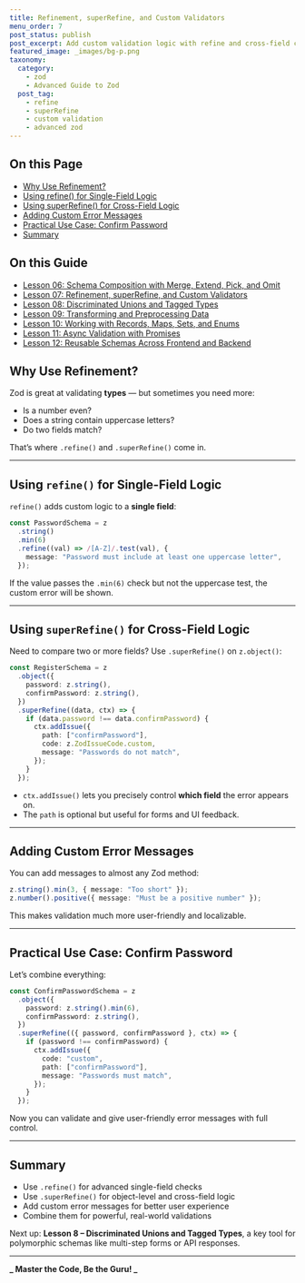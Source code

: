 ```yaml
---
title: Refinement, superRefine, and Custom Validators
menu_order: 7
post_status: publish
post_excerpt: Add custom validation logic with refine and cross-field checks using superRefine.
featured_image: _images/bg-p.png
taxonomy:
  category:
    - zod
    - Advanced Guide to Zod
  post_tag:
    - refine
    - superRefine
    - custom validation
    - advanced zod
---
```


<div class="toc" markdown="1">

<div class="otp" markdown="1">

## On this Page

- [Why Use Refinement?](#why-use-refinement)
- [Using refine() for Single-Field Logic](#using-refine-for-single-field-logic)
- [Using superRefine() for Cross-Field Logic](#using-superrefine-for-cross-field-logic)
- [Adding Custom Error Messages](#adding-custom-error-messages)
- [Practical Use Case: Confirm Password](#practical-use-case-confirm-password)
- [Summary](#summary)

</div>

<div class="otg" markdown="1">

## On this Guide

- [Lesson 06: Schema Composition with Merge, Extend, Pick, and Omit](./lesson-06-schema-composition-with-merge-extend-pick)
- [Lesson 07: Refinement, superRefine, and Custom Validators](./lesson-07-refinement-superrefine-and-custom-validators)
- [Lesson 08: Discriminated Unions and Tagged Types](./lesson-08-discriminated-unions-and-tagged-types)
- [Lesson 09: Transforming and Preprocessing Data](./lesson-09-transforming-and-preprocessing-data)
- [Lesson 10: Working with Records, Maps, Sets, and Enums](./lesson-10-working-with-records-maps-sets-and)
- [Lesson 11: Async Validation with Promises](./lesson-11-async-validation-with-promises)
- [Lesson 12: Reusable Schemas Across Frontend and Backend](./lesson-12-reusable-schemas-across-frontend-and-backend)

</div>

</div>

<div class="guru-main" markdown="1">

## Why Use Refinement?

Zod is great at validating **types** — but sometimes you need more:

- Is a number even?
- Does a string contain uppercase letters?
- Do two fields match?

That’s where `.refine()` and `.superRefine()` come in.

---

## Using `refine()` for Single-Field Logic

`refine()` adds custom logic to a **single field**:

```ts
const PasswordSchema = z
  .string()
  .min(6)
  .refine((val) => /[A-Z]/.test(val), {
    message: "Password must include at least one uppercase letter",
  });
```

If the value passes the `.min(6)` check but not the uppercase test, the custom error will be shown.

---

## Using `superRefine()` for Cross-Field Logic

Need to compare two or more fields? Use `.superRefine()` on `z.object()`:

```ts
const RegisterSchema = z
  .object({
    password: z.string(),
    confirmPassword: z.string(),
  })
  .superRefine((data, ctx) => {
    if (data.password !== data.confirmPassword) {
      ctx.addIssue({
        path: ["confirmPassword"],
        code: z.ZodIssueCode.custom,
        message: "Passwords do not match",
      });
    }
  });
```

- `ctx.addIssue()` lets you precisely control **which field** the error appears on.
- The `path` is optional but useful for forms and UI feedback.

---

## Adding Custom Error Messages

You can add messages to almost any Zod method:

```ts
z.string().min(3, { message: "Too short" });
z.number().positive({ message: "Must be a positive number" });
```

This makes validation much more user-friendly and localizable.

---

## Practical Use Case: Confirm Password

Let’s combine everything:

```ts
const ConfirmPasswordSchema = z
  .object({
    password: z.string().min(6),
    confirmPassword: z.string(),
  })
  .superRefine(({ password, confirmPassword }, ctx) => {
    if (password !== confirmPassword) {
      ctx.addIssue({
        code: "custom",
        path: ["confirmPassword"],
        message: "Passwords must match",
      });
    }
  });
```

Now you can validate and give user-friendly error messages with full control.

---

## Summary

- Use `.refine()` for advanced single-field checks
- Use `.superRefine()` for object-level and cross-field logic
- Add custom error messages for better user experience
- Combine them for powerful, real-world validations

Next up: **Lesson 8 – Discriminated Unions and Tagged Types**, a key tool for polymorphic schemas like multi-step forms or API responses.

---

**_ Master the Code, Be the Guru! _**

</div>
